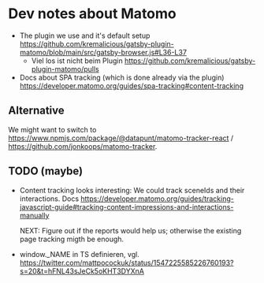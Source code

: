 # Dev notes about Matomo

- The plugin we use and it's default setup https://github.com/kremalicious/gatsby-plugin-matomo/blob/main/src/gatsby-browser.js#L36-L37
  - Viel los ist nicht beim Plugin https://github.com/kremalicious/gatsby-plugin-matomo/pulls
- Docs about SPA tracking (which is done already via the plugin) https://developer.matomo.org/guides/spa-tracking#content-tracking

## Alternative

We might want to switch to https://www.npmjs.com/package/@datapunt/matomo-tracker-react / https://github.com/jonkoops/matomo-tracker.

## TODO (maybe)

- Content tracking looks interesting:
  We could track sceneIds and their interactions.
  Docs https://developer.matomo.org/guides/tracking-javascript-guide#tracking-content-impressions-and-interactions-manually

  NEXT: Figure out if the reports would help us; otherwise the existing page tracking migth be enough.

- window.\_NAME in TS definieren, vgl. https://twitter.com/mattpocockuk/status/1547225585226760193?s=20&t=hFNL43sJeCk5oKHT3DYXnA
